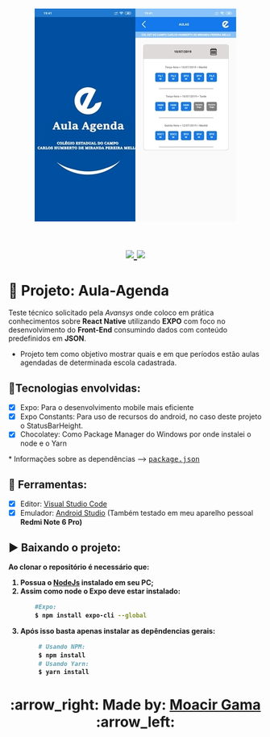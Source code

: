 <h1 align=center>
  <img src="/assets/banner.jpg">
</h1>

<div align="center">
  <h1 align=center> 
    <a href="https://reactnative.dev/docs/getting-started">
      <img src="https://img.shields.io/badge/Mobile-React--Native-green">
    </a>
    <a href="https://docs.expo.io/">
      <img src="https://img.shields.io/badge/Mobile-Expo-9cf">
    </a>
  </h1>
</div> 

# :large_blue_circle: Projeto: Aula-Agenda
  Teste técnico solicitado pela <i>Avansys</i> onde coloco em prática conhecimentos sobre <b>React Native</b> 
utilizando <b>EXPO</b> com foco no desenvolvimento do <b>Front-End</b> consumindo dados com conteúdo predefinidos em <b>JSON</b>.
- Projeto tem como objetivo mostrar quais e em que períodos estão aulas agendadas de determinada escola cadastrada.

## :small_blue_diamond:Tecnologias envolvidas:
- [x] Expo: Para o desenvolvimento mobile mais eficiente 
- [x] Expo Constants: Para uso de recursos do android, no caso deste projeto o StatusBarHeight.
- [x] Chocolatey: Como Package Manager do Windows por onde instalei o node e o Yarn

\* Informações sobre as dependências --> <kbd>[package.json](./package.json)</kbd>

## :small_blue_diamond: Ferramentas:
- [x] Editor: [Visual Studio Code](https://code.visualstudio.com/)
- [x] Emulador: [Android Studio](https://developer.android.com/studio) (Também testado em meu aparelho pessoal <b>Redmi Note 6 Pro<b>)
  
## :arrow_forward: Baixando o projeto:
  Ao clonar o repositório é necessário que:
  1. Possua o <a href="https://nodejs.org/en/">NodeJs<a/> instalado em seu PC; 
  2. Assim como node o Expo deve estar instalado:
      ```sh
          #Expo:
          $ npm install expo-cli --global
       ```
  3. Após isso basta apenas instalar as depêndencias gerais:
     ```sh
          # Usando NPM:
          $ npm install 
          # Usando Yarn: 
          $ yarn install
       ```



<h1 align="center"> :arrow_right: Made by: <a href="https://www.linkedin.com/in/gama-leal" /> Moacir Gama </a> :arrow_left: </h1>
